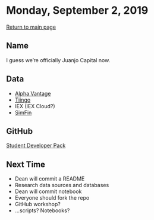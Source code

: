# Monday, September 2, 2019

[Return to main page](index.md)

## Name
I guess we’re officially Juanjo Capital now.

## Data
- [Alpha Vantage](https://www.alphavantage.co/documentation/)
- [Tiingo](https://api.tiingo.com)
- IEX (IEX Cloud?)
- [SimFin](https://simfin.com)

## GitHub
[Student Developer Pack](https://education.github.com/pack)

## Next Time
- Dean will commit a README
- Research data sources and databases
- Dean will commit notebook
- Everyone should fork the repo
- GitHub workshop?
- ...scripts? Notebooks?
